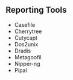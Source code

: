 ## Reporting Tools

- Casefile
- Cherrytree
- Cutycapt
- Dos2unix
- Dradis
- Metagoofil
- Nipper-ng
- Pipal